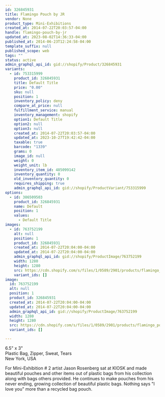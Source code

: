 ```yaml
---
id: 326845931
title: Flamingo Pouch by JR
vendor: None
product_type: Mini-Exhibitions
created_at: 2014-07-22T20:03:57-04:00
handle: flamingo-pouch-by-jr
updated_at: 2023-08-02T14:36:33-04:00
published_at: 2014-06-23T12:24:58-04:00
template_suffix: null
published_scope: web
tags: ""
status: active
admin_graphql_api_id: gid://shopify/Product/326845931
variants:
  - id: 753315999
    product_id: 326845931
    title: Default Title
    price: "0.00"
    sku: null
    position: 1
    inventory_policy: deny
    compare_at_price: null
    fulfillment_service: manual
    inventory_management: shopify
    option1: Default Title
    option2: null
    option3: null
    created_at: 2014-07-22T20:03:57-04:00
    updated_at: 2023-10-27T19:42:42-04:00
    taxable: true
    barcode: "1339"
    grams: 0
    image_id: null
    weight: 0
    weight_unit: lb
    inventory_item_id: 485099142
    inventory_quantity: 0
    old_inventory_quantity: 0
    requires_shipping: true
    admin_graphql_api_id: gid://shopify/ProductVariant/753315999
options:
  - id: 386509503
    product_id: 326845931
    name: Default
    position: 1
    values:
      - Default Title
images:
  - id: 763752199
    alt: null
    position: 1
    product_id: 326845931
    created_at: 2014-07-22T20:04:00-04:00
    updated_at: 2014-07-22T20:04:00-04:00
    admin_graphql_api_id: gid://shopify/ProductImage/763752199
    width: 1280
    height: 1280
    src: https://cdn.shopify.com/s/files/1/0589/2901/products/flamingo_pouch.jpeg?v=1406073840
    variant_ids: []
image:
  id: 763752199
  alt: null
  position: 1
  product_id: 326845931
  created_at: 2014-07-22T20:04:00-04:00
  updated_at: 2014-07-22T20:04:00-04:00
  admin_graphql_api_id: gid://shopify/ProductImage/763752199
  width: 1280
  height: 1280
  src: https://cdn.shopify.com/s/files/1/0589/2901/products/flamingo_pouch.jpeg?v=1406073840
  variant_ids: []

---
```


6.5" x 3"  
Plastic Bag, Zipper, Sweat, Tears  
New York, USA

For Mini-Exhibition # 2 artist Jason Rosenberg sat at KIOSK and made beautiful pouches and other items out of plastic bags from his collection along with bags others provided. He continues to make pouches from his never ending, growing collection of beautiful plastic bags. Nothing says "I love you" more than a recycled bag pouch.